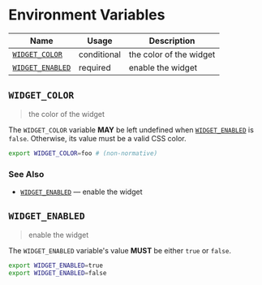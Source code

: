 # Environment Variables

| Name               | Usage       | Description             |
| ------------------ | ----------- | ----------------------- |
| [`WIDGET_COLOR`]   | conditional | the color of the widget |
| [`WIDGET_ENABLED`] | required    | enable the widget       |

## `WIDGET_COLOR`

> the color of the widget

The `WIDGET_COLOR` variable **MAY** be left undefined when [`WIDGET_ENABLED`] is
`false`. Otherwise, its value must be a valid CSS color.

```bash
export WIDGET_COLOR=foo # (non-normative)
```

### See Also

- [`WIDGET_ENABLED`] — enable the widget

## `WIDGET_ENABLED`

> enable the widget

The `WIDGET_ENABLED` variable's value **MUST** be either `true` or `false`.

```bash
export WIDGET_ENABLED=true
export WIDGET_ENABLED=false
```

<!-- references -->

[`widget_color`]: #WIDGET_COLOR
[`widget_enabled`]: #WIDGET_ENABLED
